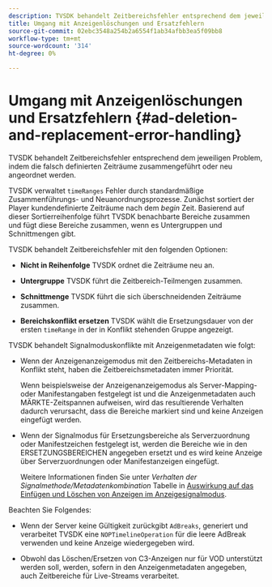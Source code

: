 ```yaml
---
description: TVSDK behandelt Zeitbereichsfehler entsprechend dem jeweiligen Problem, indem die falsch definierten Zeiträume zusammengeführt oder neu angeordnet werden.
title: Umgang mit Anzeigenlöschungen und Ersatzfehlern
source-git-commit: 02ebc3548a254b2a6554f1ab34afbb3ea5f09bb8
workflow-type: tm+mt
source-wordcount: '314'
ht-degree: 0%

---
```


# Umgang mit Anzeigenlöschungen und Ersatzfehlern  {#ad-deletion-and-replacement-error-handling}

TVSDK behandelt Zeitbereichsfehler entsprechend dem jeweiligen Problem, indem die falsch definierten Zeiträume zusammengeführt oder neu angeordnet werden.

TVSDK verwaltet `timeRanges` Fehler durch standardmäßige Zusammenführungs- und Neuanordnungsprozesse. Zunächst sortiert der Player kundendefinierte Zeiträume nach dem *begin* Zeit. Basierend auf dieser Sortierreihenfolge führt TVSDK benachbarte Bereiche zusammen und fügt diese Bereiche zusammen, wenn es Untergruppen und Schnittmengen gibt.

TVSDK behandelt Zeitbereichsfehler mit den folgenden Optionen:

* **Nicht in Reihenfolge** TVSDK ordnet die Zeiträume neu an.

* **Untergruppe** TVSDK führt die Zeitbereich-Teilmengen zusammen.

* **Schnittmenge** TVSDK führt die sich überschneidenden Zeiträume zusammen.

* **Bereichskonflikt ersetzen** TVSDK wählt die Ersetzungsdauer von der ersten `timeRange` in der in Konflikt stehenden Gruppe angezeigt.

TVSDK behandelt Signalmoduskonflikte mit Anzeigenmetadaten wie folgt:

* Wenn der Anzeigenanzeigemodus mit den Zeitbereichs-Metadaten in Konflikt steht, haben die Zeitbereichsmetadaten immer Priorität.

  Wenn beispielsweise der Anzeigenanzeigemodus als Server-Mapping- oder Manifestangaben festgelegt ist und die Anzeigenmetadaten auch MÄRKTE-Zeitspannen aufweisen, wird das resultierende Verhalten dadurch verursacht, dass die Bereiche markiert sind und keine Anzeigen eingefügt werden.
* Wenn der Signalmodus für Ersetzungsbereiche als Serverzuordnung oder Manifestzeichen festgelegt ist, werden die Bereiche wie in den ERSETZUNGSBEREICHEN angegeben ersetzt und es wird keine Anzeige über Serverzuordnungen oder Manifestanzeigen eingefügt.

  Weitere Informationen finden Sie unter *Verhalten der Signalmethode/Metadatenkombination* Tabelle in [Auswirkung auf das Einfügen und Löschen von Anzeigen im Anzeigesignalmodus](../../../../../tvsdk-3x-android-prog/android-3x-advertising/ad-insertion/delete-replace-content-vod/android-3x-signaling-mode-android.md).

Beachten Sie Folgendes:

* Wenn der Server keine Gültigkeit zurückgibt `AdBreaks`, generiert und verarbeitet TVSDK eine `NOPTimelineOperation` für die leere AdBreak verwenden und keine Anzeige wiedergegeben wird.

* Obwohl das Löschen/Ersetzen von C3-Anzeigen nur für VOD unterstützt werden soll, werden, sofern in den Anzeigenmetadaten angegeben, auch Zeitbereiche für Live-Streams verarbeitet.
